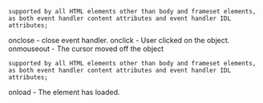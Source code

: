 ```
supported by all HTML elements other than body and frameset elements, as both event handler content attributes and event handler IDL attributes;
```
onclose - close event handler.
onclick - User clicked on the object.
onmouseout - The cursor moved off the object

```
supported by all HTML elements other than body and frameset elements, as both event handler content attributes and event handler IDL attributes;
```
onload - The element has loaded.
